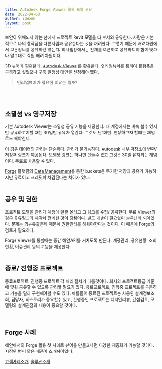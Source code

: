 ```yaml
---
title: Autodesk Forge Viewer 활용 모델 공유
date: 2022-04-08
author: ideook
layout: post
---
```


보안이 위배되지 않는 선에서 프로젝트 Revit 모델을 타 부서와 공유한다. 사람은 기본적으로 나의 창작품을 다른사람과 공유한다는 것을 꺼려한다. 그렇기 때문에 배려차원에서 모든정보를 공유하진 않는다. 회사입장에서는 전체를 오픈하고 공유하도록 함이 맞으나 말그대로 직원 배려 차원이다.

3D 뷰어가 필요한데, [Autodesk Viewer](https://viewer.autodesk.com/) 를 활용한다. 언리얼뷰어를 통하여 플랫폼을 구축하고 싶었으나 구축 일정상 대안을 선정해야 했다.

> 언리얼뷰어가 필요한 이유는 뭘까?
<br>
<br>

## 소멸성 vs 영구저장

기본 Autodesk Viewer는 소멸성 공유 기능을 제공한다. 내 계정에서는 계속 볼수 있지만 공유하고자할 때는 30일만 공유가 열린다. 그것도 단1회만. 연장하고자 할때는 재업로드 해야한다.

이 경우 데이터의 관리는 단순하다. 관리가 불가능하다. Autodesk 내부 저장소에 변환/ 저장후 링크가 제공된다. 모델당 링크는 하나만 만들수 있고 그것은 30일 유지되는 개념이다. 무료로 사용할 수 있다.

[Forge](https://forge.autodesk.com/) 플랫폼의 [Data Management](https://forge.autodesk.com/en/docs/data/v2/developers_guide/overview/)를 통한 buckets은 무기한 저장과 공유가 가능하지만 유료이고 크레딧이 차감된다는 차이가 있다.
<br>
<br>

## 공유 및 권한

프로젝트 모델을 관리자 계정에 일괄 올리고 그 링크를 수집/ 공유한다. 무료 Viewer의 경우 공유링크의 제작이 편리한 것이 장점이다. 별도 개발이 필요없이 솔루션화 되어있다. 문제는 외부유출문제 때문에 권한관리를 해줘야한다는 것이다. 이 때문에 Forge의 검토가 필요하다.

Forge Viewer를 통할때는 중간 해안API를 거치도록 만든다. 계정관리, 공유현황, 조회현황, 이슈관리 등의 기능을 제공한다.
<br>
<br>

## 종료/ 진행중 프로젝트

종료프로젝트, 진행중 프로젝트 각 처리 절차가 다를것이다. 회사의 프로젝트등급 기준에 맞춰 공유할 수 있도록 관리할 필요가 있다. 종료프로젝트, 진행중 프로젝트를 구분하고 기능을 달리 구현해야할 수도 있다. 예를들어 종료된 프로젝트는 사용된 설계정보조회, 담당자, 히스토리가 중요할수 있고, 진행중인 프로젝트는 디자인리뷰, 간섭검토, 모델링의 설계관점의 내용이 중요할 것이다.  
<br>
<br>

## Forge 사례

해안에서의 Forge 활용 첫 사례로 뷰어를 만들고나면 다양한 제품화가 가능할 것이다. 시장엔 벌써 많은 제품이 소개되어있다.

[고객사례소개](https://forge.autodesk.com/customers), [솔루션소개](https://forge.autodesk.com/community-solution-showcase)
